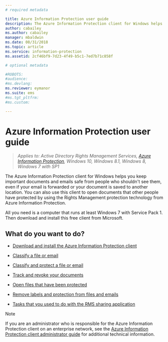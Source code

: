 ```yaml
---
# required metadata

title: Azure Information Protection user guide
description: The Azure Information Protection client for Windows helps you keep important documents and emails safe from people who shouldn't see them, even if your email is forwarded or your document is saved to another location. 
author: cabailey
ms.author: cabailey
manager: mbaldwin
ms.date: 08/31/2018
ms.topic: article
ms.service: information-protection
ms.assetid: 2cf46bf9-7d23-4f49-b5c1-7ed7b71c858f

# optional metadata

#ROBOTS:
#audience:
#ms.devlang:
ms.reviewer: eymanor
ms.suite: ems
#ms.tgt_pltfrm:
#ms.custom:

---
```


# Azure Information Protection user guide

>*Applies to: Active Directory Rights Management Services, [Azure Information Protection](https://azure.microsoft.com/pricing/details/information-protection), Windows 10, Windows 8.1, Windows 8, Windows 7 with SP1*

The Azure Information Protection client for Windows helps you keep important documents and emails safe from people who shouldn't see them, even if your email is forwarded or your document is saved to another location. You can also use this client to open documents that other people have protected by using the Rights Management protection technology from Azure Information Protection.

All you need is a computer that runs at least Windows 7 with Service Pack 1. Then download and install this free client from Microsoft.


## What do you want to do?

- [Download and install the Azure Information Protection client](install-client-app.md)

- [Classify a file or email](client-classify.md)

- [Classify and protect a file or email](client-classify-protect.md)

- [Track and revoke your documents](client-track-revoke.md)

- [Open files that have been protected](client-view-use-files.md)

- [Remove labels and protection from files and emails](client-remove-label-protection.md)

- [Tasks that you used to do with the RMS sharing application](upgrade-client-app.md)


> [!NOTE]
> If you are an administrator who is responsible for the Azure Information Protection client on an enterprise network, see the [Azure Information Protection client administrator guide](client-admin-guide.md) for additional technical information. 

